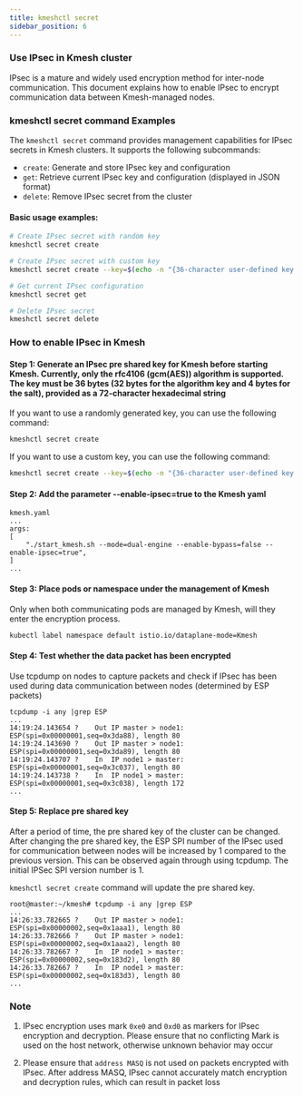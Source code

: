 ```yaml
---
title: kmeshctl secret
sidebar_position: 6
---
```


### Use IPsec in Kmesh cluster

IPsec is a mature and widely used encryption method for inter-node communication. This document explains how to enable IPsec to encrypt communication data between Kmesh-managed nodes.

### kmeshctl secret command Examples

The `kmeshctl secret` command provides management capabilities for IPsec secrets in Kmesh clusters. It supports the following subcommands:

- `create`: Generate and store IPsec key and configuration
- `get`: Retrieve current IPsec key and configuration (displayed in JSON format)
- `delete`: Remove IPsec secret from the cluster

#### Basic usage examples:

```bash
# Create IPsec secret with random key
kmeshctl secret create

# Create IPsec secret with custom key
kmeshctl secret create --key=$(echo -n "{36-character user-defined key here}" | xxd -p -c 64)

# Get current IPsec configuration
kmeshctl secret get

# Delete IPsec secret
kmeshctl secret delete
```

### How to enable IPsec in Kmesh

#### Step 1: Generate an IPsec pre shared key for Kmesh before starting Kmesh. Currently, only the rfc4106 (gcm(AES)) algorithm is supported. The key must be 36 bytes (32 bytes for the algorithm key and 4 bytes for the salt), provided as a 72-character hexadecimal string

If you want to use a randomly generated key, you can use the following command:

``` bash
kmeshctl secret create
```

If you want to use a custom key, you can use the following command:

``` bash
kmeshctl secret create --key=$(echo -n "{36-character user-defined key here}" | xxd -p -c 64)
```

#### Step 2: Add the parameter --enable-ipsec=true to the Kmesh yaml

```plaintext
kmesh.yaml
...
args:
[
    "./start_kmesh.sh --mode=dual-engine --enable-bypass=false --enable-ipsec=true",
]
...
```

#### Step 3: Place pods or namespace under the management of Kmesh

Only when both communicating pods are managed by Kmesh, will they enter the encryption process.

``` bash
kubectl label namespace default istio.io/dataplane-mode=Kmesh
```

#### Step 4: Test whether the data packet has been encrypted

Use tcpdump on nodes to capture packets and check if IPsec has been used during data communication between nodes (determined by ESP packets)

```plaintext
tcpdump -i any |grep ESP
...
14:19:24.143654 ?    Out IP master > node1: ESP(spi=0x00000001,seq=0x3da88), length 80
14:19:24.143690 ?    Out IP master > node1: ESP(spi=0x00000001,seq=0x3da89), length 80
14:19:24.143707 ?    In  IP node1 > master: ESP(spi=0x00000001,seq=0x3c037), length 80
14:19:24.143738 ?    In  IP node1 > master: ESP(spi=0x00000001,seq=0x3c038), length 172
...
```

#### Step 5: Replace pre shared key

After a period of time, the pre shared key of the cluster can be changed. After changing the pre shared key, the ESP SPI number of the IPsec used for communication between nodes will be increased by 1 compared to the previous version. This can be observed again through using tcpdump. The initial IPSec SPI version number is 1.

`kmeshctl secret create` command will update the pre shared key.


```plaintext
root@master:~/kmesh# tcpdump -i any |grep ESP
...
14:26:33.782665 ?    Out IP master > node1: ESP(spi=0x00000002,seq=0x1aaa1), length 80
14:26:33.782666 ?    Out IP master > node1: ESP(spi=0x00000002,seq=0x1aaa2), length 80
14:26:33.782667 ?    In  IP node1 > master: ESP(spi=0x00000002,seq=0x183d2), length 80
14:26:33.782667 ?    In  IP node1 > master: ESP(spi=0x00000002,seq=0x183d3), length 80
...
```

### Note

1. IPsec encryption uses mark `0xe0` and `0xd0` as markers for IPsec encryption and decryption. Please ensure that no conflicting Mark is used on the host network, otherwise unknown behavior may occur

2. Please ensure that `address MASQ` is not used on packets encrypted with IPsec. After address MASQ, IPsec cannot accurately match encryption and decryption rules, which can result in packet loss
